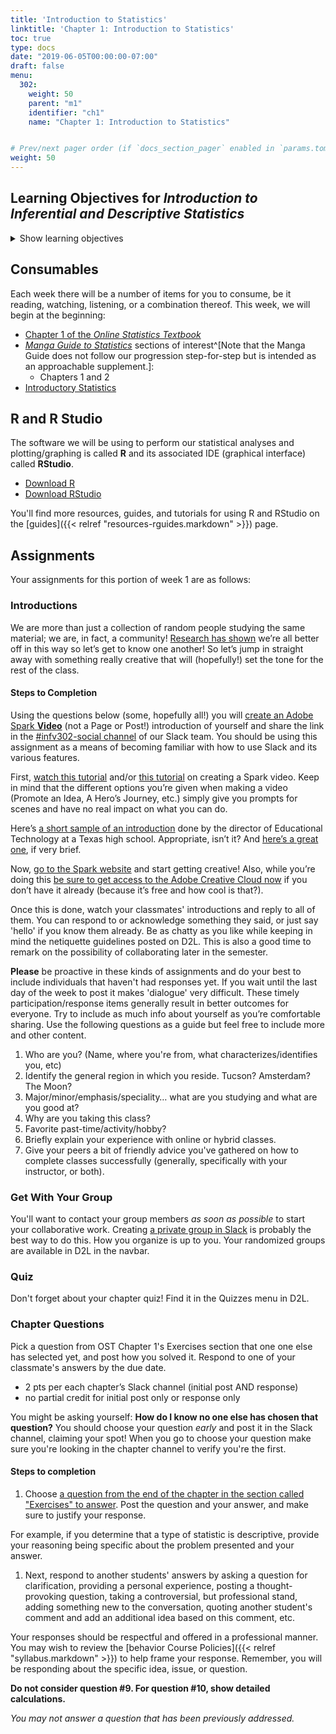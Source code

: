 ```yaml
---
title: 'Introduction to Statistics' 
linktitle: 'Chapter 1: Introduction to Statistics'
toc: true
type: docs
date: "2019-06-05T00:00:00-07:00"
draft: false
menu:
  302:
    weight: 50
    parent: "m1"
    identifier: "ch1"
    name: "Chapter 1: Introduction to Statistics"


# Prev/next pager order (if `docs_section_pager` enabled in `params.toml`)
weight: 50
---
```




## Learning Objectives for *Introduction to Inferential and Descriptive Statistics*
<details><summary>Show learning objectives</summary>
<p>
These are the learning objectives for this portion of the class:

1. Give examples of how statistics can lend credibility to an argument
1. Distinguish between descriptive statistics and inferential statistics
1. Distinguish between a sample and a population
1. Distinguish between simple random sampling and stratified sampling
1. Distinguish between random sampling and random assignment
1. Define and distinguish between independent and dependent variables
1. Define and distinguish between discrete and continuous variables
1. Define and distinguish between qualitative and quantitative variables
1. Define percentiles
1. Define and distinguish among nominal, ordinal, interval, and ratio scales
1. Define "distribution"
1. Interpret a frequency distribution
1. Distinguish between a frequency distribution and a probability distribution
1. Construct a grouped frequency distribution for a continuous variable
1. Identify the skew of a distribution
1. Identify bimodal, leptokurtic, and platykurtic distributions
1. Learn how to use summation notation
1. Give the formula for a linear transformation
1. Determine whether a transformation is linear

</p>
</details>

## Consumables

Each week there will be a number of items for you to consume, be it reading, watching, listening, or a combination thereof. This week, we will begin at the beginning:

- [Chapter 1 of the *Online Statistics Textbook*](http://onlinestatbook.com/2/introduction/introduction.html)
- [*Manga Guide to Statistics*](https://arizona-primo.hosted.exlibrisgroup.com/permalink/f/6ljalh/01UA_ALMA51608685880003843) sections of interest^[Note that the Manga Guide does not follow our progression step-for-step but is intended as an approachable supplement.]:
    - Chapters 1 and 2
- [Introductory Statistics](https://www.youtube.com/watch?v=YHXadaW_lso)

## R and R Studio

The software we will be using to perform our statistical analyses and plotting/graphing is called **R** and its associated IDE (graphical interface) called **RStudio**. 

* [Download R](https://cran.r-project.org/)
* [Download RStudio](https://www.rstudio.com/products/rstudio/download/#download)

You'll find more resources, guides, and tutorials for using R and RStudio on the [guides]({{< relref "resources-rguides.markdown" >}}) page. 

## Assignments

Your assignments for this portion of week 1 are as follows:

### Introductions

We are more than just a collection of random people studying the same material; we are, in fact, a community! [Research has shown](http://wenger-trayner.com/resources/what-is-a-community-of-practice/) we’re all better off in this way so let’s get to know one another! So let’s jump in straight away with something really creative that will (hopefully!) set the tone for the rest of the class.

#### Steps to Completion

Using the questions below (some, hopefully all!) you will [create an Adobe Spark **Video**](https://spark.adobe.com) (not a Page or Post!) introduction of yourself and share the link in the [#infv302-social channel](https://uasouth.slack.com/messages/infv302-social/whats_new/) of our Slack team. You should be using this assignment as a means of becoming familiar with how to use Slack and its various features.

First, [watch this tutorial](https://www.youtube.com/watch?v=-nKTi5ydKbw) and/or [this tutorial](https://youtu.be/-iZyMWBU708?t=36s) on creating a Spark video. Keep in mind that the different options you’re given when making a video (Promote an Idea, A Hero’s Journey, etc.) simply give you prompts for scenes and have no real impact on what you can do.

Here’s [a short sample of an introduction](https://www.youtube.com/watch?v=wnxDS670xgs) done by the director of Educational Technology at a Texas high school. Appropriate, isn’t it? And [here’s a great one](https://www.youtube.com/watch?v=AicrQOsLlLs), if very brief.

Now, [go to the Spark website](https://spark.adobe.com) and start getting creative! Also, while you’re doing this [be sure to get access to the Adobe Creative Cloud now](https://adobe-student.arizona.edu/) if you don’t have it already (because it’s free and how cool is that?).

Once this is done, watch your classmates' introductions and reply to all of them. You can respond to or acknowledge something they said, or just say 'hello' if you know them already. Be as chatty as you like while keeping in mind the netiquette guidelines posted on D2L. This is also a good time to remark on the possibility of collaborating later in the semester.

**Please** be proactive in these kinds of assignments and do your best to include individuals that haven't had responses yet. If you wait until the last day of the week to post it makes 'dialogue' very difficult. These timely participation/response items generally result in better outcomes for everyone. Try to include as much info about yourself as you’re comfortable sharing. Use the following questions as a guide but feel free to include more and other content.

1. Who are you? (Name, where you're from, what characterizes/identifies you, etc)
1. Identify the general region in which you reside. Tucson? Amsterdam? The Moon?
1. Major/minor/emphasis/speciality… what are you studying and what are you good at?
1. Why are you taking this class?
1. Favorite past-time/activity/hobby?
1. Briefly explain your experience with online or hybrid classes.
1. Give your peers a bit of friendly advice you've gathered on how to complete classes successfully (generally, specifically with your instructor, or both).

### Get With Your Group

You'll want to contact your group members *as soon as possible* to start your collaborative work. Creating [a private group in Slack](https://get.slack.help/hc/en-us/articles/212281468-Send-direct-messages#send-a-new-dm) is probably the best way to do this. How you organize is up to you. Your randomized groups are available in D2L in the navbar.

### Quiz

Don't forget about your chapter quiz! Find it in the Quizzes menu in D2L.

### Chapter Questions

Pick a question from OST Chapter 1's Exercises section that one one else has selected yet, and post how you solved it. Respond to one of your classmate's answers by the due date.

* 2 pts per each chapter’s Slack channel (initial post AND response)
* no partial credit for initial post only or response only

You might be asking yourself: **How do I know no one else has chosen that question?** You should choose your question *early* and post it in the Slack channel, claiming your spot! When you go to choose your question make sure you're looking in the chapter channel to verify you're the first.

#### Steps to completion

1. Choose [a question from the end of the chapter in the section called "Exercises" to answer](http://onlinestatbook.com/2/introduction/ch1_exercises.html).  Post the question and your answer, and make sure to justify your response.

 For example, if you determine that a type of statistic is descriptive, provide your reasoning being specific about the problem presented and your answer.

1. Next, respond to another students' answers by asking a question for clarification, providing a personal experience, posting a thought-provoking question, taking a controversial, but professional stand, adding something new to the conversation, quoting another student's comment and add an additional idea based on this comment, etc.

 Your responses should be respectful and offered in a professional manner. You may wish to review the [behavior Course Policies]({{< relref "syllabus.markdown" >}}) to help frame your response. Remember, you will be responding about the specific idea, issue, or question.


**Do not consider question #9. For question #10, show detailed calculations.**

*You may not answer a question that has been previously addressed.*
